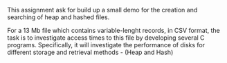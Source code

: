 This assignment ask for build up a small demo for the creation and searching of heap and hashed files.

For a 13 Mb file which contains variable-lenght records, in CSV format, the task is to investigate access times to this file by developing several C programs. Specifically, it will investigate the performance of disks for different storage and retrieval methods - (Heap and Hash)